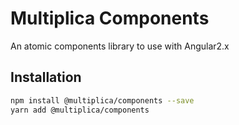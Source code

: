 # Multiplica Components
An atomic components library to use with Angular2.x

## Installation
```sh
npm install @multiplica/components --save
yarn add @multiplica/components
```


